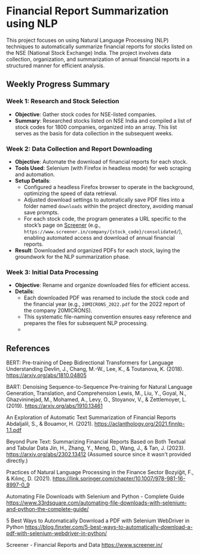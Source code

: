 # Financial Report Summarization using NLP

This project focuses on using Natural Language Processing (NLP) techniques to automatically summarize financial reports for stocks listed on the NSE (National Stock Exchange) India. The project involves data collection, organization, and summarization of annual financial reports in a structured manner for efficient analysis.

## Weekly Progress Summary

### Week 1: Research and Stock Selection
- **Objective**: Gather stock codes for NSE-listed companies.
- **Summary**: Researched stocks listed on NSE India and compiled a list of stock codes for 1800 companies, organized into an array. This list serves as the basis for data collection in the subsequent weeks.

### Week 2: Data Collection and Report Downloading
- **Objective**: Automate the download of financial reports for each stock.
- **Tools Used**: Selenium (with Firefox in headless mode) for web scraping and automation.
- **Setup Details**:
  - Configured a headless Firefox browser to operate in the background, optimizing the speed of data retrieval.
  - Adjusted download settings to automatically save PDF files into a folder named `downloads` within the project directory, avoiding manual save prompts.
  - For each stock code, the program generates a URL specific to the stock’s page on [Screener](https://www.screener.in/) (e.g., `https://www.screener.in/company/{stock_code}/consolidated/`), enabling automated access and download of annual financial reports.
- **Result**: Downloaded and organized PDFs for each stock, laying the groundwork for the NLP summarization phase.

### Week 3: Initial Data Processing
- **Objective**: Rename and organize downloaded files for efficient access.
- **Details**:
  - Each downloaded PDF was renamed to include the stock code and the financial year (e.g., `20MICRONS_2022.pdf` for the 2022 report of the company 20MICRONS).
  - This systematic file-naming convention ensures easy reference and prepares the files for subsequent NLP processing.
  - 
 ## References
 BERT: Pre-training of Deep Bidirectional Transformers for Language Understanding
 Devlin, J., Chang, M.-W., Lee, K., & Toutanova, K. (2018).
 https://arxiv.org/abs/1810.04805
 
 BART: Denoising Sequence-to-Sequence Pre-training for Natural Language Generation, Translation, and Comprehension
 Lewis, M., Liu, Y., Goyal, N., Ghazvininejad, M., Mohamed, A., Levy, O., Stoyanov, V., & Zettlemoyer, L. (2019).
 https://arxiv.org/abs/1910.13461
 
 An Exploration of Automatic Text Summarization of Financial Reports
 Abdaljalil, S., & Bouamor, H. (2021).
 https://aclanthology.org/2021.finnlp-1.1.pdf
 
 Beyond Pure Text: Summarizing Financial Reports Based on Both Textual and Tabular Data
 Jin, H., Zhang, Y., Meng, D., Wang, J., & Tan, J. (2023).
 https://arxiv.org/abs/2302.13412 (Assumed source since it wasn't provided directly.)
 
 Practices of Natural Language Processing in the Finance Sector
 Bozyiğit, F., & Kılınç, D. (2021).
 https://link.springer.com/chapter/10.1007/978-981-16-8997-0_9
 
 Automating File Downloads with Selenium and Python - Complete Guide
 https://www.33rdsquare.com/automating-file-downloads-with-selenium-and-python-the-complete-guide/
 
 5 Best Ways to Automatically Download a PDF with Selenium WebDriver in Python
 https://blog.finxter.com/5-best-ways-to-automatically-download-a-pdf-with-selenium-webdriver-in-python/
 
 Screener - Financial Reports and Data
 https://www.screener.in/


